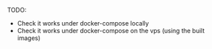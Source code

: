 TODO:

- Check it works under docker-compose locally
- Check it works under docker-compose on the vps (using the built images)